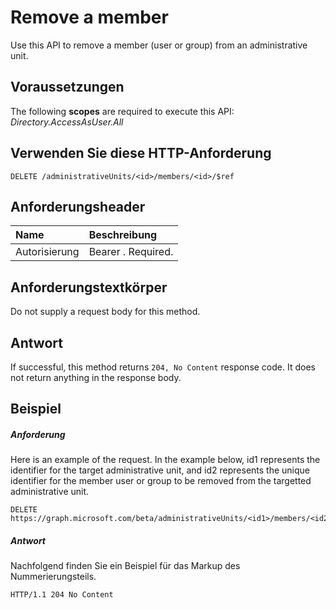 # <a name="remove-a-member"></a>Remove a member

Use this API to remove a member (user or group) from an administrative unit.

## <a name="prerequisites"></a>Voraussetzungen
The following **scopes** are required to execute this API: *Directory.AccessAsUser.All*

## <a name="http-request"></a>Verwenden Sie diese HTTP-Anforderung
<!-- { "blockType": "ignored" } -->
```http
DELETE /administrativeUnits/<id>/members/<id>/$ref
```
## <a name="request-headers"></a>Anforderungsheader
| Name      |Beschreibung|
|:----------|:----------|
| Autorisierung  | Bearer <token>. Required.|

## <a name="request-body"></a>Anforderungstextkörper
Do not supply a request body for this method.

## <a name="response"></a>Antwort
If successful, this method returns `204, No Content` response code. It does not return anything in the response body.

## <a name="example"></a>Beispiel
##### <a name="request"></a>Anforderung
Here is an example of the request. In the example below, id1 represents the identifier for the target administrative unit, and id2 represents the unique identifier for the member user or group to be removed from the targetted administrative unit. 

```http
DELETE https://graph.microsoft.com/beta/administrativeUnits/<id1>/members/<id2>/$ref
```

##### <a name="response"></a>Antwort
Nachfolgend finden Sie ein Beispiel für das Markup des Nummerierungsteils.
 
```http
HTTP/1.1 204 No Content
```
